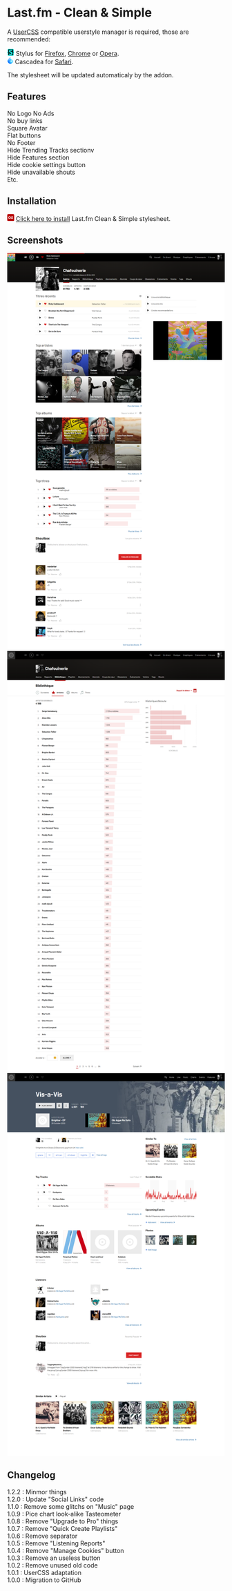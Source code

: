 # Last.fm - Clean & Simple

A [UserCSS](https://github.com/openstyles/stylus/wiki/UserCSS) compatible userstyle manager is required, those are recommended:

![Stylus](/images/Stylus.png) Stylus for [Firefox](https://addons.mozilla.org/en-US/firefox/addon/styl-us/), [Chrome](https://chrome.google.com/webstore/detail/stylus/clngdbkpkpeebahjckkjfobafhncgmne) or [Opera](https://addons.opera.com/en-gb/extensions/details/stylus/).<br>
![Cascadea](/images/Cascadea.png) Cascadea for [Safari](https://cascadea.app/).

The stylesheet will be updated automaticaly by the addon.<br>

## Features

No Logo
No Ads<br>
No buy links<br>
Square Avatar<br>
Flat buttons<br>
No Footer<br>
Hide Trending Tracks sectionv<br>
Hide Features section<br>
Hide cookie settings button<br>
Hide unavailable shouts<br>
Etc.<br>

## Installation

[![Install](/images/last.fm.png)](https://raw.githubusercontent.com/Chafouinerie/Lastfm-cleansimple/main/lastfm-cleansimple.user.css) [Click here to install](https://raw.githubusercontent.com/Chafouinerie/Lastfm-cleansimple/main/lastfm-cleansimple.user.css) Last.fm Clean & Simple stylesheet.

## Screenshots

![1](https://github.com/Chafouinerie/Lastfm-cleansimple/blob/main/images//LastfmScreenshot1.png?raw=true)
![2](https://github.com/Chafouinerie/Lastfm-cleansimple/blob/main/images//LastfmScreenshot2.png?raw=true)
![3](https://github.com/Chafouinerie/Lastfm-cleansimple/blob/main/images//LastfmScreenshot3.png?raw=true)

## Changelog

1.2.2 : Minmor things<br>
1.2.0 : Update "Social Links" code<br>
1.1.0 : Remove some glitchs on "Music" page<br>
1.0.9 : Pice chart look-alike Tasteometer<br>
1.0.8 : Remove "Upgrade to Pro" things<br>
1.0.7 : Remove "Quick Create Playlists"<br>
1.0.6 : Remove separator<br>
1.0.5 : Remove "Listening Reports"<br>
1.0.4 : Remove "Manage Cookies" button<br>
1.0.3 : Remove an useless button<br>
1.0.2 : Remove unused old code<br>
1.0.1 : UserCSS adaptation<br>
1.0.0 : Migration to GitHub<br>

